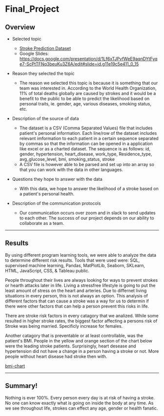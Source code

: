 # Final_Project
## Overview
- Selected topic
	- [Stroke Prediction Dataset](https://github.com/nvuono625/Final_Project/blob/NVuono_Square/Resources/healthcare-dataset-stroke-data-update.csv)
	- Google Slides: https://docs.google.com/presentation/d/1Lf6xTJPvfWeE9aqnDYtFyqe7-ScPtTFNq3beuKu3Z6A/edit#slide=id.g11e19c5e411_0_15

- Reason they selected the topic
	- The reason we selected this topic is because it is something that our team was interested in. According to the World Health Organization, 11% of total deaths globally are caused by strokes and it would be a benefit to the public to be able to predict the likelihood based on personal traits, ie. gender, age, various diseases, smoking status, etc.

- Description of the source of data
	- The dataset is a CSV (Comma Separated Values) file that includes patient's personal information. Each line/row of the dataset includes relevant imformation to each patient in a certain sequence separated by commas so that the information can be opened in a application like excel or as a charted dataset. The sequence is as follows:
        id, gender, hypertension, heart_disease, work_type, Residence_type, avg_glucose_level, bmi, smoking_status, stroke
	- A CSV file is however able to be parsed and set up into an array so that you can work with the data in other languages.

- Questions they hope to answer with the data
	- With this data, we hope to answer the likelihood of a stroke based on a patient's personal health. 

- Description of the communication protocols 
	- Our communication occurs over zoom and in slack to send updates to each other. The success of our project depends on our ability to collaborate as a team.
_____
## Results

By using different program learning tools, we were able to analyze the data to determine different risk results. Tools that were used were: SQL, supervised machine learning, Pandas, MatPlotLib, Seaborn, SKLearn, HTML, JavaScript, CSS, & Tableau public. 

People throughout their lives are always looking for ways to prevent strokes or hearth attacks later in life. Living a stressfree lifestyle is going to put the least amount of stress on the heart and arteries. Due to differnet living situations in every person, this is not always an option. This analysis of different factors that can cause a stroke was a way for us to determin if there were other factors that can help a person prevent this risks in life. 

There are stroke risk factors in every catagory that we analized. While some resulted in higher stroke rates, the biggest factor affecting a persons risk of Stroke was being married. Specificly increase for females. 

Another catagory that is preventable or at least controllable, was the patient's BMI. People in the yellow and orange section of the chart below were the leading stroke patients. Surprisingly, heart desease and hypertension did not have a change in a person having a stroke or not. More people without heart disease had stroke then with. 

[bmi-chart](https://user-images.githubusercontent.com/91567484/159176329-e6d9863a-49b1-4b1b-9c91-8b824cccee16.png)
_____
## Summary!
Nothing is ever 100%. Every person every day is at risk of having a stroke. No one can know exactly what is going on inside the body at any time. As we see throughout life, strokes can effect any age, gender or health fanatic. 
